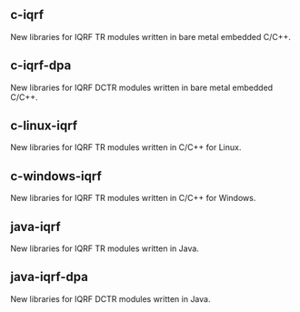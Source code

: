 c-iqrf
------

New libraries for IQRF TR modules written in bare metal embedded C/C++.  


c-iqrf-dpa
----------

New libraries for IQRF DCTR modules written in bare metal embedded C/C++.


c-linux-iqrf
------------

New libraries for IQRF TR modules written in C/C++ for Linux.


c-windows-iqrf
--------------

New libraries for IQRF TR modules written in C/C++ for Windows.


java-iqrf
---------

New libraries for IQRF TR modules written in Java.


java-iqrf-dpa
-------------

New libraries for IQRF DCTR modules written in Java.
